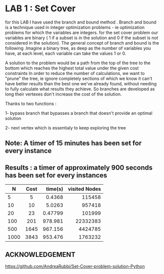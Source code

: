 # LAB 1 : Set Cover 
for this LAB I have used the branch and bound method .
Branch and bound is a technique used in integer optimization problems - ie optimization problems for which the variables are integers.
for the set cover problem our variables are binary ( 1 if a subset is in the solution and 0 if the subset is not considered in the solution).
The general concept of branch and bound is the following .Imagine a binary tree, as deep as the number of variables you have, at each level, each variable can take the values 1 or 0.

A solution to the problem would be a path from the top of the tree to the bottom which reaches the highest total value under the given cost constraints
In order to reduce the number of calculations, we want to "prune" the tree, ie ignore completely sections of  which we know it can't have better results than the best one we've already found, without needing to fully calculate what results they achieve. So branches are developed as long their vertexes don't increase the cost of the solution. 

Thanks to two functions : 

1-  bypass branch that bypasses a branch that doesn't provide an optimal solution  

2-  next vertex which is essentialy to keep exploring the tree 

## Note: A timer of 15 minutes has been set for every instance

## Results : a timer of approximately 900 seconds has been set for every instances 
| N     | Cost        | time(s)    |visited Nodes  |
| ----- |:-----------:| ----------:|--------------:|
|  5    |     5       |    0.4368  |    115458     |
|  10   |     10      |    5.0263  |    957418     |
|  20   |     23      |    0.47799 |    101999     |
|  100  |     201     |    978.981 |    22332383   |
|  500  |     1645    |    967.156 |    4424785    |
|  1000 |     3843    |    953.476 |    1763232    |

## ACKNOWLEDGEMENT

 https://github.com/AndreaRubbi/Set-Cover-problem-solution-Python

